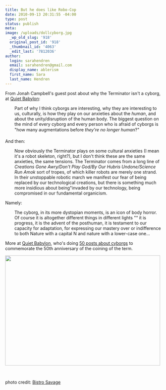```yaml
---
title: But he does like Robo-Cop
date: 2010-09-13 20:31:55 -04:00
type: post
status: publish
meta:
image: /uploads/dollcyborg.jpg
  _wp_old_slug: '918'
  original_post_id: '918'
  _thumbnail_id: '4063'
  _edit_last: '7812036'
author:
  login: sarahendren
  email: sarahendren@gmail.com
  display_name: ablerism
  first_name: Sara
  last_name: Hendren
---
```


<p>From Jonah Campbell's guest post about why the Terminator isn't a cyborg, at <a href="http://quietbabylon.com/2010/some-major-terminator-fan-is-totally-going-to-nail-my-ass-to-the-wall-for-this/">Quiet Babylon</a>:</p>
<p style="padding-left:30px;">Part of why I think cyborgs are interesting, why they are interesting to us, culturally, is how they play on our anxieties about the <em>human</em>, and about the unity/disruption of the human body. The biggest question on the mind of every cyborg and every person who is afraid of cyborgs is "how many augmentations before <em>they're no longer human</em>?"</p>
<p>And then:</p>
<p style="padding-left:30px;">Now obviously the Terminator plays on some cultural anxieties (I mean it's a robot skeleton, right?), but I don't think these are the same anxieties, the same tensions. The Terminator comes from a long line of <em>Creations Gone Awry/Don't Play God/By Our Hubris Undone/Science Run Amok</em> sort of tropes, of which killer robots are merely one strand. In their unstoppable robotic march we manifest our fear of being replaced by our technological creations, but there is something much more insidious about being"invaded by our technology, being compromised in our fundamental organicism.</p>
<p>Namely:</p>
<p style="padding-left:30px;">The cyborg, in its more dystopian moments, is an icon of body horror. Of course it is altogether different things in different lights "“ it is progress, it is the advent of the posthuman, it is testament to our capacity for adaptation, for expressing our mastery over or indifference to both Nature with a capital N and nature with a lower-case one...</p>
<p>More at <a href="http://quietbabylon.com/2010/some-major-terminator-fan-is-totally-going-to-nail-my-ass-to-the-wall-for-this/">Quiet Babylon</a>, who's doing <a href="http://50cyborgs.tumblr.com/">50 posts about cyborgs</a> to commemorate the 50th anniversary of the coining of the term.</p>
<p><a href="http://ablersite.files.wordpress.com/2010/09/dollcyborg.jpg"><img class="alignnone size-full wp-image-4063" title="dollcyborg" src="{{ site.baseurl }}/uploads/dollcyborg.jpg" alt="" width="500" height="354" /></a></p>
<p>&nbsp;</p>
<p>photo credit: <a href="http://www.flickr.com/photos/16533652@N00/3774175/">Bistro Savage</a></p>

